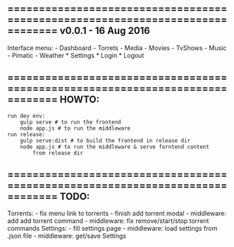 ==============================================================================
v0.0.1 - 16 Aug 2016
------------------------------------------------------------------------------
Interface menu:
	- Dashboard
	- Torrets
	- Media
		- Movies
		- TvShows
		- Music
	- Pimatic
	- Weather
	* Settings
	* Login
	* Logout

==============================================================================
HOWTO:
------------------------------------------------------------------------------
	run dev env:
		gulp serve # to run the frontend
		node app.js # to run the middleware
	run release:
		gulp serve:dist # to build the frontend in release dir
		node app.js # to run the middleware & serve forntend content 
			from release dir

==============================================================================
TODO:
------------------------------------------------------------------------------
Torrents:
	- fix menu link to torrents
	- finish add torrent modal
	- middleware: add add torrent command
	- middleware: fix remove/start/stop torrent commands
Settings:
	- fill settings page
	- middleware: load settings from .json file
	- middleware: get/save Settings

